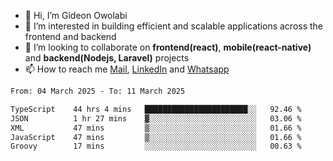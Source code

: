 - 👋 Hi, I’m Gideon Owolabi
- 👀 I’m interested in building efficient and scalable applications across the frontend and backend
- 💞️ I’m looking to collaborate on <b>frontend(react)</b>, <b>mobile(react-native)</b> and <b>backend(Nodejs, Laravel)</b> projects
- 📫 How to reach me <a href="mailto:gideoniyin2021@gmail.com">Mail</a>, <a href="https://www.linkedin.com/in/gideon-owolabi-9b667a232/">LinkedIn</a> and <a href="https://wa.me/2348055377085">Whatsapp</a>

<!---
gude1/gude1 is a ✨ special ✨ repository because its `README.md` (this file) appears on your GitHub profile.
You can click the Preview link to take a look at your changes.
--->

<!--START_SECTION:waka-->

```txt
From: 04 March 2025 - To: 11 March 2025

TypeScript    44 hrs 4 mins   ███████████████████████░░   92.46 %
JSON          1 hr 27 mins    ▓░░░░░░░░░░░░░░░░░░░░░░░░   03.06 %
XML           47 mins         ▒░░░░░░░░░░░░░░░░░░░░░░░░   01.66 %
JavaScript    47 mins         ▒░░░░░░░░░░░░░░░░░░░░░░░░   01.66 %
Groovy        17 mins         ░░░░░░░░░░░░░░░░░░░░░░░░░   00.63 %
```

<!--END_SECTION:waka-->
